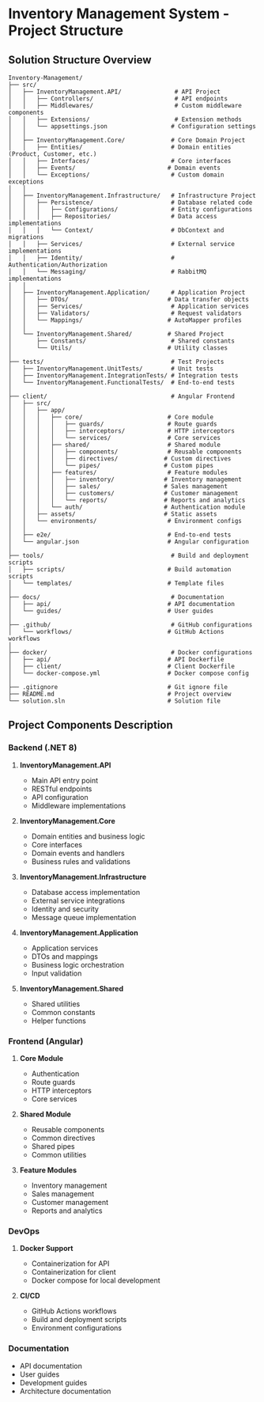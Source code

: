 # Inventory Management System - Project Structure

## Solution Structure Overview

```
Inventory-Management/
├── src/
│   ├── InventoryManagement.API/               # API Project
│   │   ├── Controllers/                       # API endpoints
│   │   ├── Middlewares/                       # Custom middleware components
│   │   ├── Extensions/                        # Extension methods
│   │   └── appsettings.json                  # Configuration settings
│   │
│   ├── InventoryManagement.Core/             # Core Domain Project
│   │   ├── Entities/                         # Domain entities (Product, Customer, etc.)
│   │   ├── Interfaces/                       # Core interfaces
│   │   ├── Events/                          # Domain events
│   │   └── Exceptions/                       # Custom domain exceptions
│   │
│   ├── InventoryManagement.Infrastructure/   # Infrastructure Project
│   │   ├── Persistence/                      # Database related code
│   │   │   ├── Configurations/               # Entity configurations
│   │   │   ├── Repositories/                 # Data access implementations
│   │   │   └── Context/                      # DbContext and migrations
│   │   ├── Services/                         # External service implementations
│   │   ├── Identity/                         # Authentication/Authorization
│   │   └── Messaging/                        # RabbitMQ implementations
│   │
│   ├── InventoryManagement.Application/      # Application Project
│   │   ├── DTOs/                            # Data transfer objects
│   │   ├── Services/                         # Application services
│   │   ├── Validators/                       # Request validators
│   │   └── Mappings/                        # AutoMapper profiles
│   │
│   └── InventoryManagement.Shared/          # Shared Project
│       ├── Constants/                        # Shared constants
│       └── Utils/                           # Utility classes
│
├── tests/                                    # Test Projects
│   ├── InventoryManagement.UnitTests/        # Unit tests
│   ├── InventoryManagement.IntegrationTests/ # Integration tests
│   └── InventoryManagement.FunctionalTests/  # End-to-end tests
│
├── client/                                   # Angular Frontend
│   ├── src/
│   │   ├── app/
│   │   │   ├── core/                        # Core module
│   │   │   │   ├── guards/                  # Route guards
│   │   │   │   ├── interceptors/            # HTTP interceptors
│   │   │   │   └── services/                # Core services
│   │   │   ├── shared/                      # Shared module
│   │   │   │   ├── components/              # Reusable components
│   │   │   │   ├── directives/             # Custom directives
│   │   │   │   └── pipes/                  # Custom pipes
│   │   │   ├── features/                    # Feature modules
│   │   │   │   ├── inventory/              # Inventory management
│   │   │   │   ├── sales/                  # Sales management
│   │   │   │   ├── customers/              # Customer management
│   │   │   │   └── reports/                # Reports and analytics
│   │   │   └── auth/                       # Authentication module
│   │   ├── assets/                         # Static assets
│   │   └── environments/                    # Environment configs
│   │
│   ├── e2e/                                 # End-to-end tests
│   └── angular.json                         # Angular configuration
│
├── tools/                                    # Build and deployment scripts
│   ├── scripts/                             # Build automation scripts
│   └── templates/                           # Template files
│
├── docs/                                     # Documentation
│   ├── api/                                 # API documentation
│   └── guides/                              # User guides
│
├── .github/                                  # GitHub configurations
│   └── workflows/                           # GitHub Actions workflows
│
├── docker/                                   # Docker configurations
│   ├── api/                                 # API Dockerfile
│   ├── client/                              # Client Dockerfile
│   └── docker-compose.yml                   # Docker compose config
│
├── .gitignore                               # Git ignore file
├── README.md                                # Project overview
└── solution.sln                             # Solution file
```

## Project Components Description

### Backend (.NET 8)

1. **InventoryManagement.API**
   - Main API entry point
   - RESTful endpoints
   - API configuration
   - Middleware implementations

2. **InventoryManagement.Core**
   - Domain entities and business logic
   - Core interfaces
   - Domain events and handlers
   - Business rules and validations

3. **InventoryManagement.Infrastructure**
   - Database access implementation
   - External service integrations
   - Identity and security
   - Message queue implementation

4. **InventoryManagement.Application**
   - Application services
   - DTOs and mappings
   - Business logic orchestration
   - Input validation

5. **InventoryManagement.Shared**
   - Shared utilities
   - Common constants
   - Helper functions

### Frontend (Angular)

1. **Core Module**
   - Authentication
   - Route guards
   - HTTP interceptors
   - Core services

2. **Shared Module**
   - Reusable components
   - Common directives
   - Shared pipes
   - Common utilities

3. **Feature Modules**
   - Inventory management
   - Sales management
   - Customer management
   - Reports and analytics

### DevOps

1. **Docker Support**
   - Containerization for API
   - Containerization for client
   - Docker compose for local development

2. **CI/CD**
   - GitHub Actions workflows
   - Build and deployment scripts
   - Environment configurations

### Documentation
   - API documentation
   - User guides
   - Development guides
   - Architecture documentation